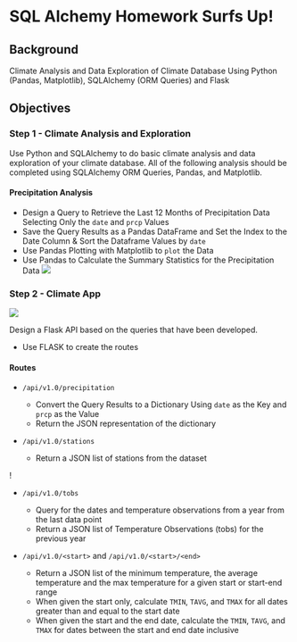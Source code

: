 # SQL Alchemy Homework Surfs Up!

## Background

Climate Analysis and Data Exploration of Climate Database Using Python (Pandas, Matplotlib), SQLAlchemy (ORM Queries) and Flask


## Objectives

### Step 1 - Climate Analysis and Exploration

Use Python and SQLAlchemy to do basic climate analysis and data exploration of your climate database. All of the following analysis should be completed using SQLAlchemy ORM Queries, Pandas, and Matplotlib.

#### Precipitation Analysis

* Design a Query to Retrieve the Last 12 Months of Precipitation Data Selecting Only the `date` and `prcp` Values
* Save the Query Results as a Pandas DataFrame and Set the Index to the Date Column & Sort the Dataframe Values by `date`
* Use Pandas Plotting with Matplotlib to `plot` the Data
* Use Pandas to Calculate the Summary Statistics for the Precipitation Data
![](https://github.com/loictiems/Surfs-Up/blob/main/Images/precipitation.png )


### Step 2 - Climate App

![](https://github.com/loictiems/Surfs-Up/blob/main/Images/trip_average_temperature.png)

Design a Flask API based on the queries that have been developed.
* Use FLASK to create the routes

#### Routes
* `/api/v1.0/precipitation`
  * Convert the Query Results to a Dictionary Using `date` as the Key and `prcp` as the Value
  * Return the JSON representation of the dictionary


* `/api/v1.0/stations`
  * Return a JSON list of stations from the dataset

!
* `/api/v1.0/tobs`
  * Query for the dates and temperature observations from a year from the last data point
  * Return a JSON list of Temperature Observations (tobs) for the previous year



* `/api/v1.0/<start>` and `/api/v1.0/<start>/<end>`
  * Return a JSON list of the minimum temperature, the average temperature and the max temperature for a given start or start-end range
  * When given the start only, calculate `TMIN`, `TAVG`, and `TMAX` for all dates greater than and equal to the start date
  * When given the start and the end date, calculate the `TMIN`, `TAVG`, and `TMAX` for dates between the start and end date inclusive



